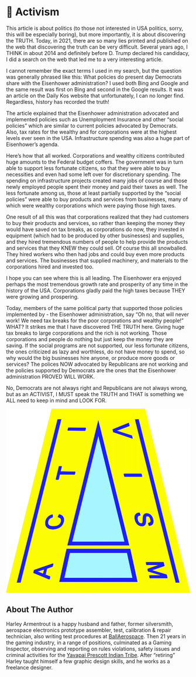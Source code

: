 # 🧘 Activism

This article is about politics (to those not interested in USA politics, sorry,
this will be especially boring), but more importantly, it is about discovering
the TRUTH. Today, in 2021, there are so many lies printed and published on the
web that discovering the truth can be very difficult. Several years ago, I THINK
in about 2014 and definitely before D. Trump declared his candidacy, I did a
search on the web that led me to a very interesting article.

I cannot remember the exact terms I used in my search, but the question was
generally phrased like this: What policies do present day Democrats share with
the Eisenhower administration? I used both Bing and Google and the same result
was first on Bing and second in the Google results. It was an article on the
Daily Kos website that unfortunately, I can no longer find. Regardless, history
has recorded the truth!

The article explained that the Eisenhower administration advocated and
implemented policies such as Unemployment Insurance and other “social policies”
which are similar to current policies advocated by Democrats. Also, tax rates
for the wealthy and for corporations were at the highest levels ever seen in the
USA. Infrastructure spending was also a huge part of Eisenhower’s agenda.

Here’s how that all worked. Corporations and wealthy citizens contributed huge
amounts to the Federal budget coffers. The government was in turn able to
support less fortunate citizens, so that they were able to buy necessities and
even had some left over for discretionary spending. The spending on
infrastructure projects created many jobs of course and those newly employed
people spent their money and paid their taxes as well. The less fortunate among
us, those at least partially supported by the “social policies” were able to buy
products and services from businesses, many of which were wealthy corporations
which were paying those high taxes.

One result of all this was that corporations realized that they had customers to
buy their products and services, so rather than keeping the money they would
have saved on tax breaks, as corporations do now, they invested in equipment
(which had to be produced by other businesses) and supplies, and they hired
tremendous numbers of people to help provide the products and services that they
KNEW they could sell. Of course this all snowballed. They hired workers who then
had jobs and could buy even more products and services. The businesses that
supplied machinery, and materials to the corporations hired and invested too.

I hope you can see where this is all leading. The Eisenhower era enjoyed perhaps
the most tremendous growth rate and prosperity of any time in the history of the
USA. Corporations gladly paid the high taxes because THEY were growing and
prospering.

Today, members of the same political party that supported those policies
implemented by - the Eisenhower administration, say “Oh no, that will never
work! We need tax breaks for the poor corporations and wealthy people!” WHAT? It
strikes me that I have discovered THE TRUTH here. Giving huge tax breaks to
large corporations and the rich is not working. Those corporations and people do
nothing but just keep the money they are saving. If the social programs are not
supported, our less fortunate citizens, the ones criticized as lazy and
worthless, do not have money to spend, so why would the big businesses hire
anyone, or produce more goods or services? The polices NOW advocated by
Republicans are not working and the policies supported by Democrats are the ones
that the Eisenhower administration PROVED WILL WORK.

No, Democrats are not always right and Republicans are not always wrong, but as
an ACTIVIST, I MUST speak the TRUTH and THAT is something we ALL need to keep in
mind and LOOK FOR.

![Activism](_static/images/activism/activism.png)

## About The Author

Harley Armentrout is a happy husband and father, former silversmith, aerospace
electronics prototype assembler, test, calibration & repair technician, also
writing test procedures at [BallAerospace](https://www.ball.com/aerospace). Then
21 years in the gaming industry, in a range of positions, culminated as a Gaming
Inspector, observing and reporting on rules violations, safety issues and
criminal activities for the
[Yavapai Prescott Indian Tribe](https://buckyscasino.com/). After “retiring”
Harley taught himself a few graphic design skills, and he works as a freelance
designer.
